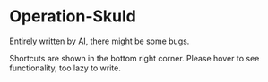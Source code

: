 # Operation-Skuld		
Entirely written by AI, there might be some bugs.

Shortcuts are shown in the bottom right corner. Please hover to see functionality, too lazy to write.
